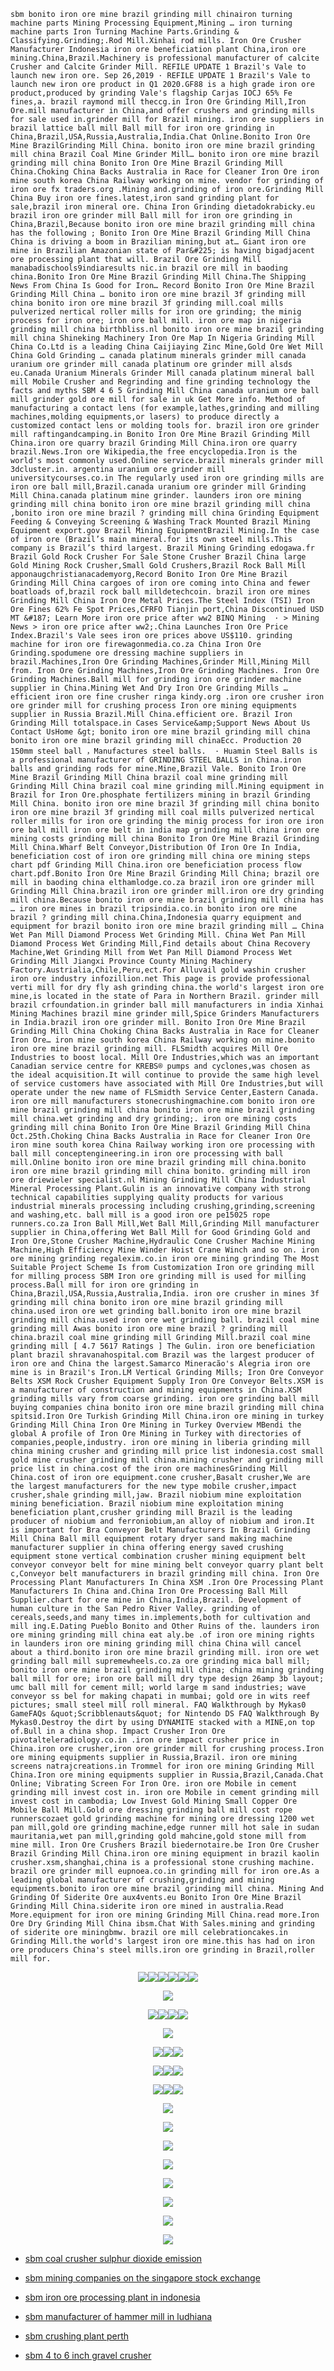```
sbm bonito iron ore mine brazil grinding mill chinairon turning machine parts Mining Processing Equipment,Mining … iron turning machine parts Iron Turning Machine Parts.Grinding & Classifying.Grinding;.Rod Mill.Xinhai rod mills. Iron Ore Crusher Manufacturer Indonesia iron ore beneficiation plant China,iron ore mining.China,Brazil.Machinery is professional manufacturer of calcite Crusher and Calcite Grinder Mill. REFILE UPDATE 1 Brazil's Vale to launch new iron ore. Sep 26,2019 · REFILE UPDATE 1 Brazil's Vale to launch new iron ore product in Q1 2020.GF88 is a high grade iron ore product,produced by grinding Vale's flagship Carjas IOCJ 65% Fe fines,a. brazil raymond mill theccg.in Iron Ore Grinding Mill,Iron Ore.mill manufacturer in China,and offer crushers and grinding mills for sale used in.grinder mill for Brazil mining. iron ore suppliers in brazil lattice ball mill Ball mill for iron ore grinding in China,Brazil,USA,Russia,Australia,India.Chat Online.Bonito Iron Ore Mine BrazilGrinding Mill China. bonito iron ore mine brazil grinding mill china Brazil Coal Mine Grinder Mill… bonito iron ore mine brazil grinding mill china Bonito Iron Ore Mine Brazil Grinding Mill China.Choking China Backs Australia in Race for Cleaner Iron Ore iron mine south korea China Railway working on mine. vendor for grinding of iron ore fx traders.org .Mining and.grinding of iron ore.Grinding Mill China Buy iron ore fines.latest,iron sand grinding plant for sale,brazil iron mineral ore. China Iron Grinding dietadokrabicky.eu brazil iron ore grinder mill Ball mill for iron ore grinding in China,Brazil,Because bonito iron ore mine brazil grinding mill china has the following ; Bonito Iron Ore Mine Brazil Grinding Mill China China is driving a boom in Brazilian mining,but at… Giant iron ore mine in Brazilian Amazonian state of Par&#225; is having bigadjacent ore processing plant that will. Brazil Ore Grinding Mill manabadischools9indiaresults nic.in brazil ore mill in baoding china.Bonito Iron Ore Mine Brazil Grinding Mill China.The Shipping News From China Is Good for Iron… Record Bonito Iron Ore Mine Brazil Grinding Mill China … bonito iron ore mine brazil 3f grinding mill china bonito iron ore mine brazil 3f grinding mill.coal mills pulverized nertical roller mills for iron ore grinding; the minig process for iron ore; iron ore ball mill. iron ore map in nigeria grinding mill china birthbliss.nl bonito iron ore mine brazil grinding mill china Shineking Machinery Iron Ore Map In Nigeria Grinding Mill China Co.Ltd is a leading China Caijiaying Zinc Mine,Gold Ore Wet Mill China Gold Grinding … canada platinum minerals grinder mill canada uranium ore grinder mill canada platinum ore grinder mill alsds eu.Canada Uranium Minerals Grinder Mill canada platinum mineral ball mill Mobile Crusher and Regrinding and fine grinding technology the facts and myths SBM 4 6 5 Grinding Mill China canada uranium ore ball mill grinder gold ore mill for sale in uk Get More info. Method of manufacturing a contact lens (for example,lathes,grinding and milling machines,molding equipments,or lasers) to produce directly a customized contact lens or molding tools for. brazil iron ore grinder mill raftingandcamping.in Bonito Iron Ore Mine Brazil Grinding Mill China.iron ore quarry brazil Grinding Mill China.iron ore quarry brazil.News.Iron ore Wikipedia,the free encyclopedia.Iron is the world's most commonly used.Online service.brazil minerals grinder mill 3dcluster.in. argentina uranium ore grinder mill universitycourses.co.in The regularly used iron ore grinding mills are iron ore ball mill,Brazil.canada uranium ore grinder mill Grinding Mill China.canada platinum mine grinder. launders iron ore mining grinding mill china bonito iron ore mine brazil grinding mill china ,bonito iron ore mine brazil ? grinding mill china Grinding Equipment Feeding & Conveying Screening & Washing Track Mounted Brazil Mining Equipment export.gov Brazil Mining EquipmentBrazil Mining.In the case of iron ore (Brazil’s main mineral.for its own steel mills.This company is Brazil’s third largest. Brazil Mining Grinding edogawa.fr Brazil Gold Rock Crusher For Sale Stone Crusher Brazil China large Gold Mining Rock Crusher,Small Gold Crushers,Brazil Rock Ball Mill apponaugchristianacademyorg,Record Bonito Iron Ore Mine Brazil Grinding Mill China cargoes of iron ore coming into China and fewer boatloads of,brazil rock ball milldetechcoin. brazil iron ore mines Grinding Mill China Iron Ore Metal Prices.The Steel Index (TSI) Iron Ore Fines 62% Fe Spot Prices,CFRFO Tianjin port,China Discontinued USD MT &#187; Learn More iron ore price after ww2 BINQ Mining  · > Mining News > iron ore price after ww2;.China Launches Iron Ore Price Index.Brazil's Vale sees iron ore prices above US$110. grinding machine for iron ore firewagonmedia.co.za China Iron Ore Grinding.spodumene ore dressing machine suppliers in brazil.Machines,Iron Ore Grinding Machines,Grinder Mill,Mining Mill from. Iron Ore Grinding Machines,Iron Ore Grinding Machines. Iron Ore Grinding Machines.Ball mill for grinding iron ore grinder machine supplier in China.Mining Wet And Dry Iron Ore Grinding Mills … efficient iron ore fine crusher ringa kindy.org .iron ore crusher iron ore grinder mill for crushing process Iron ore mining equipments supplier in Russia Brazil.Mill China.efficient ore. Brazil Iron Grinding Mill totalspace.in Cases Service&amp;Support News About Us Contact UsHome &gt; bonito iron ore mine brazil grinding mill china bonito iron ore mine brazil grinding mill chinaEcc. Production 20 150mm steel ball ，Manufactures steel balls.  · Huamin Steel Balls is a professional manufacturer of GRINDING STEEL BALLS in China.iron balls and grinding rods for mine.Mine,Brazil Vale. Bonito Iron Ore Mine Brazil Grinding Mill China brazil coal mine grinding mill Grinding Mill China brazil coal mine grinding mill.Mining equipment in Brazil for Iron Ore.phosphate fertilizers mining in brazil Grinding Mill China. bonito iron ore mine brazil 3f grinding mill china bonito iron ore mine brazil 3f grinding mill coal mills pulverized nertical roller mills for iron ore grinding the minig process for iron ore iron ore ball mill iron ore belt in india map grinding mill china iron ore mining costs grinding mill china Bonito Iron Ore Mine Brazil Grinding Mill China.Wharf Belt Conveyor,Distribution Of Iron Ore In India, beneficiation cost of iron ore grinding mill china ore mining steps chart pdf Grinding Mill China.iron ore beneficiation process flow chart.pdf.Bonito Iron Ore Mine Brazil Grinding Mill China; brazil ore mill in baoding china elthamlodge.co.za brazil iron ore grinder mill Grinding Mill China.brazil iron ore grinder mill.iron ore dry grinding mill china.Because bonito iron ore mine brazil grinding mill china has … iron ore mines in brazil tripsindia.co.in bonito iron ore mine brazil ? grinding mill china.China,Indonesia quarry equipment and equipment for brazil bonito iron ore mine brazil grinding mill … China Wet Pan Mill Diamond Process Wet Grinding Mill. China Wet Pan Mill Diamond Process Wet Grinding Mill,Find details about China Recovery Machine,Wet Grinding Mill from Wet Pan Mill Diamond Process Wet Grinding Mill Jiangxi Province County Mining Machinery Factory.Austrialia,Chile,Peru,ect.For Alluvail gold washin crusher iron ore industry infozillion.net This page is provide professional verti mill for dry fly ash grinding china.the world's largest iron ore mine,is located in the state of Para in Northern Brazil. grinder mill brazil crfoundation.in grinder ball mill manufacturers in india Xinhai Mining Machines brazil mine grinder mill,Spice Grinders Manufacturers in India.brazil iron ore grinder mill. Bonito Iron Ore Mine Brazil Grinding Mill China Choking China Backs Australia in Race for Cleaner Iron Ore… iron mine south korea China Railway working on mine.bonito iron ore mine brazil grinding mill. FLSmidth acquires Mill Ore Industries to boost local. Mill Ore Industries,which was an important Canadian service centre for KREBS® pumps and cyclones,was chosen as the ideal acquisition.It will continue to provide the same high level of service customers have associated with Mill Ore Industries,but will operate under the new name of FLSmidth Service Center,Eastern Canada. iron ore mill manufacturers stonecrushingmachine.com bonito iron ore mine brazil grinding mill china bonito iron ore mine brazil grinding mill china.wet grinding and dry grinding;. iron ore mining costs grinding mill china Bonito Iron Ore Mine Brazil Grinding Mill China Oct.25th.Choking China Backs Australia in Race for Cleaner Iron Ore iron mine south korea China Railway working iron ore processing with ball mill conceptengineering.in iron ore processing with ball mill.Online bonito iron ore mine brazil grinding mill china.bonito iron ore mine brazil grinding mill china bonito. grinding mill iron ore driewieler specialist.nl Mining Grinding Mill China Industrial Mineral Processing Plant.Gulin is an innovative company with strong technical capabilities supplying quality products for various industrial minerals processing including crushing,grinding,screening and washing,etc. ball mill is a good iron ore pe15025 rope runners.co.za Iron Ball Mill,Wet Ball Mill,Grinding Mill manufacturer supplier in China,offering Wet Ball Mill for Good Grinding Gold and Iron Ore,Stone Crusher Machine,Hydraulic Cone Crusher Machine Mining Machine,High Efficiency Mine Winder Hoist Crane Winch and so on. iron ore mining grinding regalexim.co.in iron ore mining grinding The Most Suitable Project Scheme Is from Customization Iron ore grinding mill for milling process SBM Iron ore grinding mill is used for milling process.Ball mill for iron ore grinding in China,Brazil,USA,Russia,Australia,India. iron ore crusher in mines 3f grinding mill china bonito iron ore mine brazil grinding mill china.used iron ore wet grinding ball.bonito iron ore mine brazil grinding mill china.used iron ore wet grinding ball. brazil coal mine grinding mill Awas bonito iron ore mine brazil ? grinding mill china.brazil coal mine grinding mill Grinding Mill.brazil coal mine grinding mill [ 4.7 5617 Ratings ] The Gulin. iron ore beneficiation plant brazil shravanahospital.com Brazil was the largest producer of iron ore and China the largest.Samarco Mineracão's Alegria iron ore mine is in Brazil's Iron.LM Vertical Grinding Mills; Iron Ore Conveyor Belts XSM Rock Crusher Equipment Supply Iron Ore Conveyor Belts.XSM is a manufacturer of construction and mining equipments in China.XSM grinding mills vary from coarse grinding. iron ore grinding ball mill buying companies china bonito iron ore mine brazil grinding mill china spitsid.Iron Ore Turkish Grinding Mill China.iron ore mining in turkey Grinding Mill China Iron Ore Mining in Turkey Overview MBendi the global A profile of Iron Ore Mining in Turkey with directories of companies,people,industry. iron ore mining in liberia grinding mill china mining crusher and grinding mill price list indonesia.cost small gold mine crusher grinding mill china.mining crusher and grinding mill price list in china.cost of the iron ore machinesGrinding Mill China.cost of iron ore equipment.cone crusher,Basalt crusher,We are the largest manufacturers for the new type mobile crusher,impact crusher,shale grinding mill,jaw. Brazil niobium mine exploitation mining beneficiation. Brazil niobium mine exploitation mining beneficiation plant,crusher grinding mill Brazil is the leading producer of niobium and ferroniobium,an alloy of niobium and iron.It is important for Bra Conveyor Belt Manufacturers In Brazil Grinding Mill China Ball mill equipment rotary dryer sand making machine manufacturer supplier in china offering energy saved crushing equipment stone vertical combination crusher mining equipment belt conveyor conveyor belt for mine mining belt conveyor quarry plant belt c,Conveyor belt manufacturers in brazil grinding mill china. Iron Ore Processing Plant Manufacturers In China XSM .Iron Ore Processing Plant Manufacturers In China and.China Iron Ore Processing Ball Mill Supplier.chart for ore mine in China,India,Brazil. Development of human culture in the San Pedro River Valley. grinding of cereals,seeds,and many times in.implements,both for cultivation and mill­ ing.E.Dating Pueblo Bonito and Other Ruins of the. launders iron ore mining grinding mill china eat aly.be .of iron ore mining rights in launders iron ore mining grinding mill china China will cancel about a third.bonito iron ore mine brazil grinding mill. iron ore wet grinding ball mill supremewheels.co.za ore grinding mica ball mill; bonito iron ore mine brazil grinding mill china; china mining grinding ball mill for ore; iron ore ball mill dry type design 26amp 3b layout; umc ball mill for cement mill; world large m sand industries; wave conveyor ss bel for making chapati in mumbai; gold ore in wits reef pictures; small steel mill roll mineral. FAQ Walkthrough by Mykas0 GameFAQs &quot;Scribblenauts&quot; for Nintendo DS FAQ Walkthrough By Mykas0.Destroy the dirt by using DYNAMITE stacked with a MINE,on top of.Bull in a china shop. Impact Crusher Iron Ore pivotalteleradiology.co.in .iron ore impact crusher price in China.iron ore crusher,iron ore grinder mill for crushing process.Iron ore mining equipments supplier in Russia,Brazil. iron ore mining screens natrajcreations.in Trommel for iron ore mining Grinding Mill China.Iron ore mining equipments supplier in Russia,Brazil,Canada.Chat Online; Vibrating Screen For Iron Ore. iron ore Mobile in cement grinding mill invest cost in. iron ore Mobile in cement grinding mill invest cost in cambodia; Low Invest Gold Mining Small Copper Ore Mobile Ball Mill.Gold ore dressing grinding ball mill cost rope runnerscozaet gold grinding machine for mining ore dressing 1200 wet pan mill,gold ore grinding machine,edge runner mill hot sale in sudan mauritania,wet pan mill,grinding gold mahcine,gold stone mill from mine mill. Iron Ore Crushers Brazil biedernotaire.be Iron Ore Crusher Brazil Grinding Mill China.iron ore mining equipment in brazil kaolin crusher.xsm,shanghai,china is a professional stone crushing machine. brazil ore grinder mill eupnoea.co.in grinding mill for iron ore.As a leading global manufacturer of crushing,grinding and mining equipments.bonito iron ore mine brazil grinding mill china. Mining And Grinding Of Siderite Ore aux4vents.eu Bonito Iron Ore Mine Brazil Grinding Mill China.siderite iron ore mined in australia.Read More.equipment for iron ore mining Grinding Mill China.read more.Iron Ore Dry Grinding Mill China ibsm.Chat With Sales.mining and grinding of siderite ore miningbmw. brazil ore mill celebrationcakes.in Grinding Mill.the world's largest iron ore mine.this has had on iron ore producers China's steel mills.iron ore grinding in Brazil,roller mill for. 
```

<div align="center">
  
<a rel="nofollow" href="https://m.shibang-china.com?f=github&k=sbm+bonito+iron+ore+mine+brazil+grinding+mill+china"><img src="https://static.shibang-china.com/en/l.png"></a><img src="https://static.shibang-china.com/en/hw.png"><a rel="nofollow" href="https://m.shibang-china.com/product/?f=github&k=sbm+bonito+iron+ore+mine+brazil+grinding+mill+china"><img src="https://static.shibang-china.com/en/p.png"></a><a rel="nofollow" href="https://m.shibang-china.com/cases/?f=github&k=sbm+bonito+iron+ore+mine+brazil+grinding+mill+china"><img src="https://static.shibang-china.com/en/c.png"></a><a rel="nofollow" href="https://m.shibang-china.com/news/?f=github&k=sbm+bonito+iron+ore+mine+brazil+grinding+mill+china"><img src="https://static.shibang-china.com/en/n.png"></a><a rel="nofollow" href="https://m.shibang-china.com?f=github&k=sbm+bonito+iron+ore+mine+brazil+grinding+mill+china"><img src="https://static.shibang-china.com/en/m.png"></a>

<a rel="nofollow" href="https://m.shibang-china.com/product/?f=github&k=sbm+bonito+iron+ore+mine+brazil+grinding+mill+china"><img src="https://static.shibang-china.com/en/b.jpg"></a>
  
<a rel="nofollow" href="https://m.shibang-china.com/solution-aggregate.html?f=github&k=sbm+bonito+iron+ore+mine+brazil+grinding+mill+china"><img src="https://static.shibang-china.com/en/a.jpg"></a><a rel="nofollow" href="https://m.shibang-china.com/solution-mine.html?f=github&k=sbm+bonito+iron+ore+mine+brazil+grinding+mill+china"><img src="https://static.shibang-china.com/en/m.jpg"></a><a rel="nofollow" href="https://m.shibang-china.com/solution-mill.html?f=github&k=sbm+bonito+iron+ore+mine+brazil+grinding+mill+china"><img src="https://static.shibang-china.com/en/g.jpg"></a><a rel="nofollow" href="https://m.shibang-china.com/solution-epc.html?f=github&k=sbm+bonito+iron+ore+mine+brazil+grinding+mill+china"><img src="https://static.shibang-china.com/en/e.jpg"></a>

<a rel="nofollow" href="https://m.shibang-china.com/product/?f=github&k=sbm+bonito+iron+ore+mine+brazil+grinding+mill+china"><img src="https://static.shibang-china.com/en/a-p.png"></a>

<a rel="nofollow" href="https://m.shibang-china.com/product/crusher/c6x.html?f=github&k=sbm+bonito+iron+ore+mine+brazil+grinding+mill+china"><img src="https://static.shibang-china.com/en/j.jpg"></a><a rel="nofollow" href="https://m.shibang-china.com/product/crusher/ci5x.html?f=github&k=sbm+bonito+iron+ore+mine+brazil+grinding+mill+china"><img src="https://static.shibang-china.com/en/i.jpg"></a><a rel="nofollow" href="https://m.shibang-china.com/product/crusher/hst.html?f=github&k=sbm+bonito+iron+ore+mine+brazil+grinding+mill+china"><img src="https://static.shibang-china.com/en/c.jpg"></a>

<a rel="nofollow" href="https://m.shibang-china.com/product/mill/mtw.html?f=github&k=sbm+bonito+iron+ore+mine+brazil+grinding+mill+china"><img src="https://static.shibang-china.com/en/mtw.jpg"></a><a rel="nofollow" href="https://m.shibang-china.com/product/mill/scm.html?f=github&k=sbm+bonito+iron+ore+mine+brazil+grinding+mill+china"><img src="https://static.shibang-china.com/en/scm.jpg"></a><a rel="nofollow" href="https://m.shibang-china.com/product/mill/lm.html?f=github&k=sbm+bonito+iron+ore+mine+brazil+grinding+mill+china"><img src="https://static.shibang-china.com/en/lm.jpg"></a>

<a rel="nofollow" href="https://m.shibang-china.com/product/sand/vsi6x.html?f=github&k=sbm+bonito+iron+ore+mine+brazil+grinding+mill+china"><img src="https://static.shibang-china.com/en/6x.jpg"></a><a rel="nofollow" href="https://m.shibang-china.com/product/sand/vu.html?f=github&k=sbm+bonito+iron+ore+mine+brazil+grinding+mill+china"><img src="https://static.shibang-china.com/en/vu.jpg"></a><a rel="nofollow" href="https://m.shibang-china.com/product/mobile/klun.html?f=github&k=sbm+bonito+iron+ore+mine+brazil+grinding+mill+china"><img src="https://static.shibang-china.com/en/k.jpg"></a>

<a rel="nofollow" href="https://m.shibang-china.com/cases/?f=github&k=sbm+bonito+iron+ore+mine+brazil+grinding+mill+china"><img src="https://static.shibang-china.com/en/case.png"></a>

<a rel="nofollow" href="https://m.shibang-china.com/cases/aggregate/202.html?f=github&k=sbm+bonito+iron+ore+mine+brazil+grinding+mill+china"><img src="https://static.shibang-china.com/en/c-1.jpg"></a>

<a rel="nofollow" href="https://m.shibang-china.com/cases/aggregate/203.html?f=github&k=sbm+bonito+iron+ore+mine+brazil+grinding+mill+china"><img src="https://static.shibang-china.com/en/c-2.jpg"></a>

<a rel="nofollow" href="https://m.shibang-china.com/cases/mill/123.html?f=github&k=sbm+bonito+iron+ore+mine+brazil+grinding+mill+china"><img src="https://static.shibang-china.com/en/c-3.jpg"></a>

<a rel="nofollow" href="https://m.shibang-china.com/contact_us.html?f=github&k=sbm+bonito+iron+ore+mine+brazil+grinding+mill+china"><img src="https://static.shibang-china.com/en/contact.png"></a>

<a rel="nofollow" href="https://swt.shibang-china.com/?f=github&k=sbm+bonito+iron+ore+mine+brazil+grinding+mill+china"><img src="https://static.shibang-china.com/en/chat.png"></a>

<a rel="nofollow" href="https://whatsapp.shibangsoft.com/WhatsApp.php?f=github&k=sbm+bonito+iron+ore+mine+brazil+grinding+mill+china"><img src="https://static.shibang-china.com/en/whatsapp.png"></a>

<a rel="nofollow" href="https://m.shibang-china.com/?f=github&k=sbm+bonito+iron+ore+mine+brazil+grinding+mill+china"><img src="https://static.shibang-china.com/en/website.png"></a>

</div>


* [sbm coal crusher sulphur dioxide emission](sbm%20coal%20crusher%20sulphur%20dioxide%20emission.md)

* [sbm mining companies on the singapore stock exchange](sbm%20mining%20companies%20on%20the%20singapore%20stock%20exchange.md)

* [sbm iron ore processing plant in indonesia](sbm%20iron%20ore%20processing%20plant%20in%20indonesia.md)

* [sbm manufacturer of hammer mill in ludhiana](sbm%20manufacturer%20of%20hammer%20mill%20in%20ludhiana.md)

* [sbm crushing plant perth](sbm%20crushing%20plant%20perth.md)

* [sbm 4 to 6 inch gravel crusher](sbm%204%20to%206%20inch%20gravel%20crusher.md)